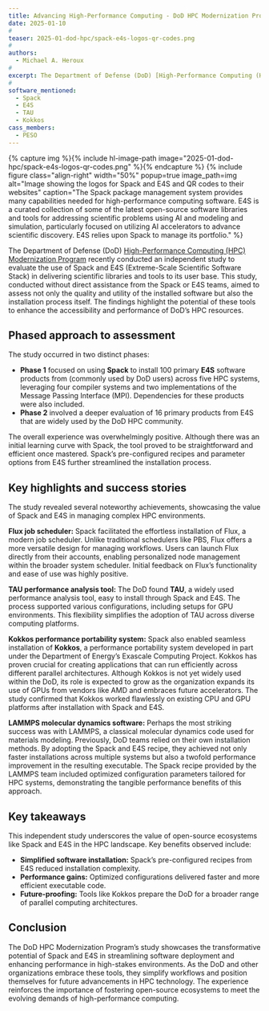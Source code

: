 ```yaml
---
title: Advancing High-Performance Computing - DoD HPC Modernization Program Uses Spack and E4S
date: 2025-01-10
#
teaser: 2025-01-dod-hpc/spack-e4s-logos-qr-codes.png
#
authors:
  - Michael A. Heroux
#
excerpt: The Department of Defense (DoD) [High-Performance Computing (HPC) Modernization Program](https://www.hpc.mil/) recently conducted an independent study to evaluate the use of Spack and E4S (Extreme-Scale Scientific Software Stack) in delivering scientific libraries and tools to its user base. This study, conducted without direct assistance from the Spack or E4S teams, aimed to assess not only the quality and utility of the installed software but also the installation process itself. The findings highlight the potential of these tools to enhance the accessibility and performance of DoD’s HPC resources.
#
software_mentioned:
  - Spack
  - E4S
  - TAU
  - Kokkos
cass_members: 
  - PESO
---
```

{% capture img %}{% include hl-image-path image="2025-01-dod-hpc/spack-e4s-logos-qr-codes.png" %}{% endcapture %}
{% include figure class="align-right" width="50%" popup=true image_path=img alt="Image showing the logos for Spack and E4S and QR codes to their websites" caption="The Spack package management system provides many capabilities needed for high-performance computing software.  E4S is a curated collection of some of the latest open-source software libraries and tools for addressing scientific problems using AI and modeling and simulation, particularly focused on utilizing AI accelerators to advance scientific discovery.  E4S relies upon Spack to manage its portfolio." %}

The Department of Defense (DoD) [High-Performance Computing (HPC) Modernization Program](https://www.hpc.mil/) recently conducted an independent study to evaluate the use of Spack and E4S (Extreme-Scale Scientific Software Stack) in delivering scientific libraries and tools to its user base. This study, conducted without direct assistance from the Spack or E4S teams, aimed to assess not only the quality and utility of the installed software but also the installation process itself. The findings highlight the potential of these tools to enhance the accessibility and performance of DoD’s HPC resources.

## Phased approach to assessment

The study occurred in two distinct phases:
- **Phase 1** focused on using **Spack** to install 100 primary **E4S** software products from (commonly used by DoD users) across five HPC systems, leveraging four compiler systems and two implementations of the Message Passing Interface (MPI). Dependencies for these products were also included.
- **Phase 2** involved a deeper evaluation of 16 primary products from E4S that are widely used by the DoD HPC community.

The overall experience was overwhelmingly positive. Although there was an initial learning curve with Spack, the tool proved to be straightforward and efficient once mastered. Spack’s pre-configured recipes and parameter options from E4S further streamlined the installation process.

## Key highlights and success stories
The study revealed several noteworthy achievements, showcasing the value of Spack and E4S in managing complex HPC environments.

**Flux job scheduler:**
Spack facilitated the effortless installation of Flux, a modern job scheduler. Unlike traditional schedulers like PBS, Flux offers a more versatile design for managing workflows. Users can launch Flux directly from their accounts, enabling personalized node management within the broader system scheduler. Initial feedback on Flux’s functionality and ease of use was highly positive.


**TAU performance analysis tool:**
The DoD found **TAU**, a widely used performance analysis tool, easy to install through Spack and E4S. The process supported various configurations, including setups for GPU environments. This flexibility simplifies the adoption of TAU across diverse computing platforms.

**Kokkos performance portability system:**
Spack also enabled seamless installation of **Kokkos**, a performance portability system developed in part under the Department of Energy’s Exascale Computing Project. Kokkos has proven crucial for creating applications that can run efficiently across different parallel architectures.  Although Kokkos is not yet widely used within the DoD, its role is expected to grow as the organization expands its use of GPUs from vendors like AMD and embraces future accelerators. The study confirmed that Kokkos worked flawlessly on existing CPU and GPU platforms after installation with Spack and E4S.

**LAMMPS molecular dynamics software:**
Perhaps the most striking success was with LAMMPS, a classical molecular dynamics code used for materials modeling. Previously, DoD teams relied on their own installation methods. By adopting the Spack and E4S recipe, they achieved not only faster installations across multiple systems but also a twofold performance improvement in the resulting executable. The Spack recipe provided by the LAMMPS team included optimized configuration parameters tailored for HPC systems, demonstrating the tangible performance benefits of this approach.

## Key takeaways
This independent study underscores the value of open-source ecosystems like Spack and E4S in the HPC landscape. Key benefits observed include:
- **Simplified software installation:** Spack’s pre-configured recipes from E4S reduced installation complexity.
- **Performance gains:** Optimized configurations delivered faster and more efficient executable code.
- **Future-proofing:** Tools like Kokkos prepare the DoD for a broader range of parallel computing architectures.

## Conclusion
The DoD HPC Modernization Program’s study showcases the transformative potential of Spack and E4S in streamlining software deployment and enhancing performance in high-stakes environments. As the DoD and other organizations embrace these tools, they simplify workflows and position themselves for future advancements in HPC technology. The experience reinforces the importance of fostering open-source ecosystems to meet the evolving demands of high-performance computing.